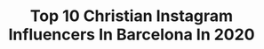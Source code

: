 ---
title: Top 10 Christian Instagram Influencers In Barcelona In 2020
description: >-
  Find top christian Instagram influencers in Barcelona in 2020. Most popular hashtags: #spain #photooftheday #abruzzosweater #espa.
platform: Instagram
profiles:
  - username: "caffeineandchemistry"
    fullname: >-
      bella بيلا | premed | español
    location: "Spain"
    followers: 17177
    engagement: 283
    commentsToLikes: 0.035073
    id: ck5zrfwljwi9d0i14i8hcoja4
    verified: false
    hashtags: "#spainwedding, #spainlove, #washyourhands, #flattenthecurve"
  - username: "david_griso"
    fullname: >-
      David Griso⚡️Storyteller
    location: "Spain"
    followers: 16780
    engagement: 408
    commentsToLikes: 0.113450
    id: ck5c9tia9c3fm0i11z1qdiwve
    verified: false
    hashtags: "#iamphotographer, #pride, #lesbian, #artistsupportartists"
  - username: "latiajuanamx"
    fullname: >-
      La Tia Juana comida•mexicana
    location: "Spain"
    followers: 68999
    engagement: 29
    commentsToLikes: 0.224511
    id: ck6tnr08yaeav0j71szsziizn
    verified: false
    hashtags: "#influencers, #latiajuanamx, #franquiciaespa, #barcelona"
  - username: "davidrodenas"
    fullname: >-
      David
    location: "Spain"
    followers: 27300
    engagement: 468
    commentsToLikes: 0.032227
    id: ck5cdnizajgaa0i115o8l32dz
    verified: false
    hashtags: "#juntspersempre, #cuarentena, #littlebigplanet, #ourlittlebigplanet"
  - username: "oscarmarquezxl"
    fullname: >-
      Oscar Marquez Official
    location: "Spain"
    followers: 49469
    engagement: 385
    commentsToLikes: 0.026790
    id: ck5q9kgl9bk3p0i11cbjms1m0
    verified: false
    hashtags: "#fitness, #oscarmarquezxl1, #loveman, #openyourlegsmen"
  - username: "caffeineandchemistry"
    fullname: >-
      bella بيلا | premed | español
    location: "Spain"
    followers: 17177
    engagement: 283
    commentsToLikes: 0.035073
    id: ck5zrfwljwi9d0i14i8hcoja4
    verified: false
    hashtags: "#spainwedding, #spainlove, #washyourhands, #flattenthecurve"
  - username: "oscarmarquezxl1"
    fullname: >-
      Oscar marquez
    location: "Spain"
    followers: 11308
    engagement: 638
    commentsToLikes: 0.030701
    id: ck5q9ki88bkcy0i116azz97c9
    verified: false
    hashtags: "#actrophyboys, #madrid, #oscarmarquezxl1, #ilustraciones"
  - username: "seilskipetchristianradich"
    fullname: >-
      Christian Radich
    location: "Spain"
    followers: 6073
    engagement: 497
    commentsToLikes: 0.013423
    id: ck5cbk2dvfl780i11b5titb1f
    verified: false
    hashtags: "#sunrise, #windjammervoyage4, #cake, #voyage4"
  - username: "abcdeele"
    fullname: >-
      abcdeEle - Christian Andrades
    location: "Spain"
    followers: 27698
    engagement: 77
    commentsToLikes: 0.066107
    id: ck14idyudey610i194hfrhc7p
    verified: false
    hashtags: "#claustrodeig, #profesdeinstagram, #kumuspace, #profedeele"
  - username: "hinocc"
    fullname: >-
      Carles Hinojosa
    location: "Spain"
    followers: 7690
    engagement: 1309
    commentsToLikes: 0.145810
    id: ck5hr3ps5u7os0i11w48higj9
    verified: false
    hashtags: "#architecture, #exposure, #marcosalberca, #yeyophotos"
---